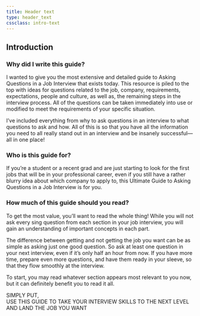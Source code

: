 ```yaml
---
title: Header text
type: header_text
cssclass: intro-text
---
```


## Introduction
### Why did I write this guide?

I wanted to give you the most extensive and detailed guide to Asking Questions in a Job Interview that exists today. This resource is piled to the top with ideas for questions related to the job, company, requirements, expectations, people and culture, as well as, the remaining steps in the interview process. All of the questions can be taken immediately into use or modified to meet the requirements of your specific situation.

I’ve included everything from why to ask questions in an interview to what questions to ask and how. All of this is so that you have all the information you need to all really stand out in an interview and be insanely successful— all in one place!

### Who is this guide for?

If you’re a student or a recent grad and are just starting to look for the first jobs that will be in your professional career, even if you still have a rather blurry idea about which company to apply to, this Ultimate Guide to Asking Questions in a Job Interview is for you.

### How much of this guide should you read?

To get the most value, you’ll want to read the whole thing! While you will not ask every sing question from each section in your job interview, you will gain an understanding of important concepts in each part.

The difference between getting and not getting the job you want can be as simple as asking just one good question. So ask at least one question in your next interview, even if it’s only half an hour from now. If you have more time, prepare even more questions, and have them ready in your sleeve, so that they flow smoothly at the interview.

To start, you may read whatever section appears most relevant to you now, but it can definitely benefit you to read it all.

<p class="emphasize">SIMPLY PUT,</br> USE THIS GUIDE TO TAKE YOUR INTERVIEW SKILLS TO THE NEXT LEVEL</br>AND LAND THE JOB YOU WANT</p>

